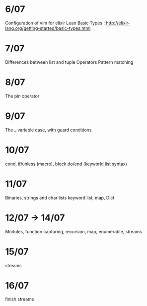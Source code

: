 # 6/07
Configuration of vim for elixir
Lean Basic Types : http://elixir-lang.org/getting-started/basic-types.html

# 7/07
Differences between list and tuple
Operators
Pattern matching

# 8/07
The pin operator

# 9/07
The _ variable
case, with guard conditions

# 10/07
cond, if/unless (macro), block do/end (keyworld list syntax)

# 11/07
Binaries, strings and char lists
keyword list, map, Dict

# 12/07 -> 14/07
Modules, function capturing, recursion, map, enumerable, streams

# 15/07
streams

# 16/07
finish streams

